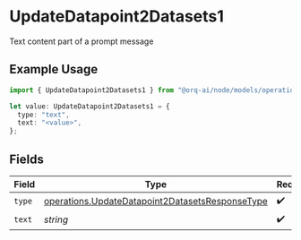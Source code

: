 # UpdateDatapoint2Datasets1

Text content part of a prompt message

## Example Usage

```typescript
import { UpdateDatapoint2Datasets1 } from "@orq-ai/node/models/operations";

let value: UpdateDatapoint2Datasets1 = {
  type: "text",
  text: "<value>",
};
```

## Fields

| Field                                                                                                              | Type                                                                                                               | Required                                                                                                           | Description                                                                                                        |
| ------------------------------------------------------------------------------------------------------------------ | ------------------------------------------------------------------------------------------------------------------ | ------------------------------------------------------------------------------------------------------------------ | ------------------------------------------------------------------------------------------------------------------ |
| `type`                                                                                                             | [operations.UpdateDatapoint2DatasetsResponseType](../../models/operations/updatedatapoint2datasetsresponsetype.md) | :heavy_check_mark:                                                                                                 | N/A                                                                                                                |
| `text`                                                                                                             | *string*                                                                                                           | :heavy_check_mark:                                                                                                 | N/A                                                                                                                |